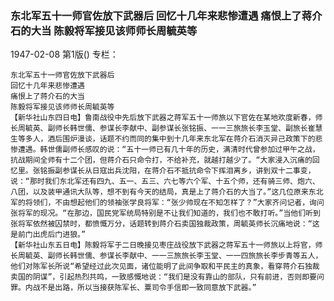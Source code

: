 ### 东北军五十一师官佐放下武器后  回忆十几年来悲惨遭遇  痛恨上了蒋介石的大当  陈毅将军接见该师师长周毓英等

1947-02-08
第1版()
专栏：

    东北军五十一师官佐放下武器后
    回忆十几年来悲惨遭遇
    痛恨上了蒋介石的大当
    陈毅将军接见该师师长周毓英等
    【新华社山东四日电】鲁南战役中先后放下武器之蒋军五十一师旅以下官佐在某地欢度新春，师长周毓英、副师长韩世儒、参谋长李献中、副参谋长张铭振、一一三旅旅长李玉堂、副旅长崔慧生等多人，酒后围炉漫谈，话题不约而同的集中到十几年来东北军在蒋介石消灭异己政策下的悲惨遭遇。韩世儒副师长感叹的说：“五十一师已有几十年的历史，满清时代曾参加过甲午之战，抗战期间全师有十二个团，但蒋介石只命令打，不给补充，就越打越少了。“大家浸入沉痛的回忆里。张铭振副参谋长从日寇出兵沈阳，在蒋介石不抵抗命令下挥泪离乡，讲到双十二事变，说：“那时我们东北军还有四九、五一、五三、六七等六个军、十五个师，还有骑三师、炮六、八团，以及装甲通讯大队等，想不到有今天的结局，真是上了蒋介石的大当了。”这几位原来东北军的将领们，不由想起他们的领袖张学良将军：“张少帅现在不知怎样了？”大家齐问记者，询问张将军的现况。“在那边，国民党军统局特别是不让我们知道的，我们也不敢打听。”当他们听到张将军依然被囚禁时，都愤慨万分，话题转到蒋介石卖国独裁政策，周毓英师长沉痛地说：“这是前门出虎后门进狼。”
    【新华社山东五日电】陈毅将军于二日晚接见枣庄战役放下武器之蒋军五十一师旅以上将官，师长周毓英、副师长韩世儒、参谋长李献中、一一三旅旅长李玉堂、一一四旅旅长李步青等五人，他们对陈军长所说“希望经过此次见面，诸位能明了此间争取和平民主的真象，看穿蒋介石独裁卖国的阴谋”，引起热烈共鸣，一致感慨地说：“我们是没有靠山的部队，只有前进，否则即要问罪。内战不是出路，所以当接获陈军长、粟司令手信即一致同意放下武器。”
